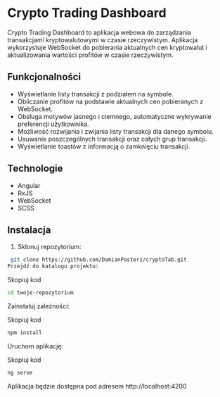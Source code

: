 # Crypto Trading Dashboard

Crypto Trading Dashboard to aplikacja webowa do zarządzania transakcjami kryptowalutowymi w czasie rzeczywistym. Aplikacja wykorzystuje WebSocket do pobierania aktualnych cen kryptowalut i aktualizowania wartości profitów w czasie rzeczywistym.

## Funkcjonalności

- Wyświetlanie listy transakcji z podziałem na symbole.
- Obliczanie profitów na podstawie aktualnych cen pobieranych z WebSocket.
- Obsługa motywów jasnego i ciemnego, automatyczne wykrywanie preferencji użytkownika.
- Możliwość rozwijania i zwijania listy transakcji dla danego symbolu.
- Usuwanie poszczególnych transakcji oraz całych grup transakcji.
- Wyświetlanie toastów z informacją o zamknięciu transakcji.

## Technologie

- Angular
- RxJS
- WebSocket
- SCSS

## Instalacja

1. Sklonuj repozytorium:

```sh
 git clone https://github.com/DamianPasterz/cryptoTab.git
Przejdź do katalogu projektu:
```

Skopiuj kod

```sh
cd twoje-repozytorium
```

Zainstaluj zależności:

Skopiuj kod

```sh
npm install
```

Uruchom aplikację:

Skopiuj kod

```sh
ng serve
```

Aplikacja będzie dostępna pod adresem http://localhost:4200
